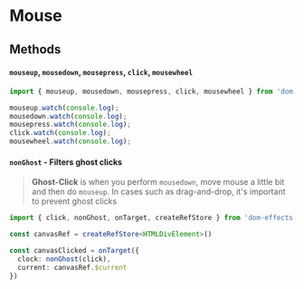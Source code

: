 # Mouse

## Methods

#### `mouseup`, `mousedown`, `mousepress`, `click`, `mousewheel`

```ts
import { mouseup, mousedown, mousepress, click, mousewheel } from 'dom-effects';

mouseup.watch(console.log);
mousedown.watch(console.log);
mousepress.watch(console.log);
click.watch(console.log);
mousewheel.watch(console.log);
```

#### `nonGhost` - Filters ghost clicks

> **Ghost-Click** is when you perform `mousedown`, move mouse a little bit and then do `mouseup`. In cases such as drag-and-drop, it's important to prevent ghost clicks

```ts
import { click, nonGhost, onTarget, createRefStore } from 'dom-effects'

const canvasRef = createRefStore<HTMLDivElement>()

const canvasClicked = onTarget({
  clock: nonGhost(click),
  current: canvasRef.$current
})
```
